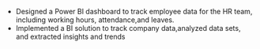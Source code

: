 * Designed a Power BI dashboard to track employee data for the HR team, including working hours, attendance,and leaves.
* Implemented a BI solution to track company data,analyzed data sets, and extracted insights and trends
